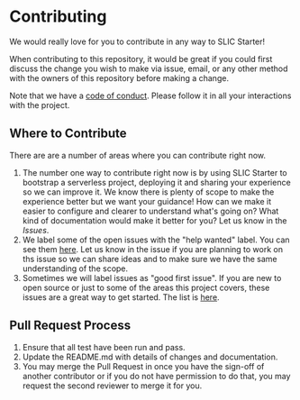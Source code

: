 # Contributing

We would really love for you to contribute in any way to SLIC Starter!

When contributing to this repository, it would be great if you could first discuss the change you wish to make via issue, email, or any other method with the owners of this repository before making a change.

Note that we have a [code of conduct](CODE_OF_CONDUCT.md). Please follow it in all your interactions with the project.

## Where to Contribute

There are are a number of areas where you can contribute right now.

1. The number one way to contribute right now is by using SLIC Starter to bootstrap a serverless project, deploying it and sharing your experience so we can improve it. We know there is plenty of scope to make the experience better but we want your guidance! How can we make it easier to configure and clearer to understand what's going on? What kind of documentation would make it better for you? Let us know in the _Issues_.
2. We label some of the open issues with the "help wanted" label. You can see them [here](https://github.com/fourTheorem/slic-starter/issues?q=is%3Aissue+is%3Aopen+label%3A%22help+wanted%22). Let us know in the issue if you are planning to work on ths issue so we can share ideas and to make sure we have the same understanding of the scope.
3. Sometimes we will label issues as "good first issue". If you are new to open source or just to some of the areas this project covers, these issues are a great way to get started. The list is [here](https://github.com/fourTheorem/slic-starter/issues?utf8=%E2%9C%93&q=is%3Aissue+is%3Aopen+label%3A%22good+first+issue%22).

## Pull Request Process

1. Ensure that all test have been run and pass.
2. Update the README.md with details of changes and documentation.
3. You may merge the Pull Request in once you have the sign-off of another contributor or if you do not have permission to do that, you may request the second reviewer to merge it for you.
